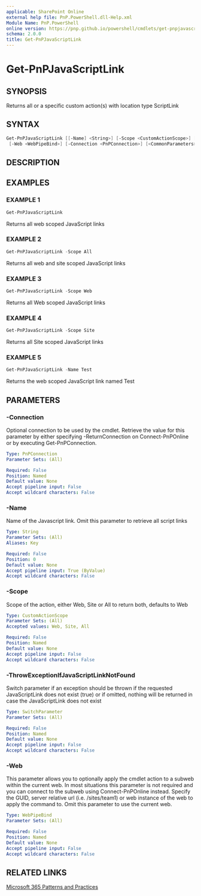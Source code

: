 ```yaml
---
applicable: SharePoint Online
external help file: PnP.PowerShell.dll-Help.xml
Module Name: PnP.PowerShell
online version: https://pnp.github.io/powershell/cmdlets/get-pnpjavascriptlink
schema: 2.0.0
title: Get-PnPJavaScriptLink
---
```


# Get-PnPJavaScriptLink

## SYNOPSIS
Returns all or a specific custom action(s) with location type ScriptLink

## SYNTAX

```powershell
Get-PnPJavaScriptLink [[-Name] <String>] [-Scope <CustomActionScope>] [-ThrowExceptionIfJavaScriptLinkNotFound]
 [-Web <WebPipeBind>] [-Connection <PnPConnection>] [<CommonParameters>]
```

## DESCRIPTION

## EXAMPLES

### EXAMPLE 1
```powershell
Get-PnPJavaScriptLink
```

Returns all web scoped JavaScript links

### EXAMPLE 2
```powershell
Get-PnPJavaScriptLink -Scope All
```

Returns all web and site scoped JavaScript links

### EXAMPLE 3
```powershell
Get-PnPJavaScriptLink -Scope Web
```

Returns all Web scoped JavaScript links

### EXAMPLE 4
```powershell
Get-PnPJavaScriptLink -Scope Site
```

Returns all Site scoped JavaScript links

### EXAMPLE 5
```powershell
Get-PnPJavaScriptLink -Name Test
```

Returns the web scoped JavaScript link named Test

## PARAMETERS

### -Connection
Optional connection to be used by the cmdlet. Retrieve the value for this parameter by either specifying -ReturnConnection on Connect-PnPOnline or by executing Get-PnPConnection.

```yaml
Type: PnPConnection
Parameter Sets: (All)

Required: False
Position: Named
Default value: None
Accept pipeline input: False
Accept wildcard characters: False
```

### -Name
Name of the Javascript link. Omit this parameter to retrieve all script links

```yaml
Type: String
Parameter Sets: (All)
Aliases: Key

Required: False
Position: 0
Default value: None
Accept pipeline input: True (ByValue)
Accept wildcard characters: False
```

### -Scope
Scope of the action, either Web, Site or All to return both, defaults to Web

```yaml
Type: CustomActionScope
Parameter Sets: (All)
Accepted values: Web, Site, All

Required: False
Position: Named
Default value: None
Accept pipeline input: False
Accept wildcard characters: False
```

### -ThrowExceptionIfJavaScriptLinkNotFound
Switch parameter if an exception should be thrown if the requested JavaScriptLink does not exist (true) or if omitted, nothing will be returned in case the JavaScriptLink does not exist

```yaml
Type: SwitchParameter
Parameter Sets: (All)

Required: False
Position: Named
Default value: None
Accept pipeline input: False
Accept wildcard characters: False
```

### -Web
This parameter allows you to optionally apply the cmdlet action to a subweb within the current web. In most situations this parameter is not required and you can connect to the subweb using Connect-PnPOnline instead. Specify the GUID, server relative url (i.e. /sites/team1) or web instance of the web to apply the command to. Omit this parameter to use the current web.

```yaml
Type: WebPipeBind
Parameter Sets: (All)

Required: False
Position: Named
Default value: None
Accept pipeline input: False
Accept wildcard characters: False
```

## RELATED LINKS

[Microsoft 365 Patterns and Practices](https://aka.ms/m365pnp)